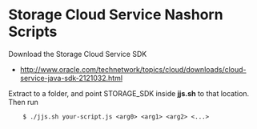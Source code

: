 Storage Cloud Service Nashorn Scripts
=====
Download the Storage Cloud Service SDK

 * http://www.oracle.com/technetwork/topics/cloud/downloads/cloud-service-java-sdk-2121032.html
 
Extract to a folder, and point STORAGE_SDK inside **jjs.sh** to that location. Then run 

        $ ./jjs.sh your-script.js <arg0> <arg1> <arg2> <...>

